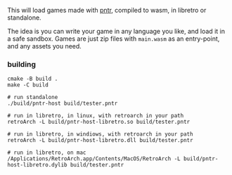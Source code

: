 This will load games made with [pntr](https://github.com/RobLoach/pntr), compiled to wasm, in libretro or standalone.

The idea is you can write your game in any language you like, and load it in a safe sandbox. Games are just zip files with `main.wasm` as an entry-point, and any assets you need.

### building

```
cmake -B build .
make -C build

# run standalone
./build/pntr-host build/tester.pntr

# run in libretro, in linux, with retroarch in your path
retroArch -L build/pntr-host-libretro.so build/tester.pntr

# run in libretro, in windiows, with retroarch in your path
retroArch -L build/pntr-host-libretro.dll build/tester.pntr

# run in libretro, on mac
/Applications/RetroArch.app/Contents/MacOS/RetroArch -L build/pntr-host-libretro.dylib build/tester.pntr
```